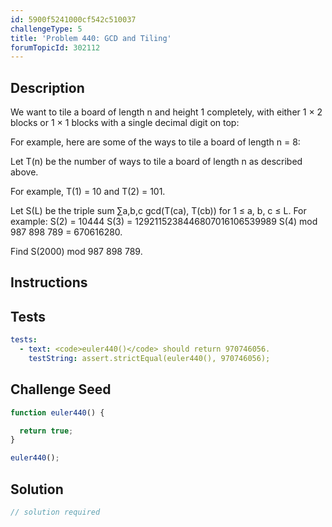 ```yaml
---
id: 5900f5241000cf542c510037
challengeType: 5
title: 'Problem 440: GCD and Tiling'
forumTopicId: 302112
---
```


## Description

<section id='description'>

We want to tile a board of length n and height 1 completely, with either 1 × 2 blocks or 1 × 1 blocks with a single decimal digit on top:

For example, here are some of the ways to tile a board of length n = 8:

Let T(n) be the number of ways to tile a board of length n as described above.

For example, T(1) = 10 and T(2) = 101.

Let S(L) be the triple sum ∑a,b,c gcd(T(ca), T(cb)) for 1 ≤ a, b, c ≤ L. For example: S(2) = 10444 S(3) = 1292115238446807016106539989 S(4) mod 987 898 789 = 670616280.

Find S(2000) mod 987 898 789.

</section>

## Instructions

<section id='instructions'>

</section>

## Tests

<section id='tests'>

```yml
tests:
  - text: <code>euler440()</code> should return 970746056.
    testString: assert.strictEqual(euler440(), 970746056);

```

</section>

## Challenge Seed

<section id='challengeSeed'>

<div id='js-seed'>

```js
function euler440() {

  return true;
}

euler440();
```

</div>

</section>

## Solution

<section id='solution'>

```js
// solution required
```

</section>
